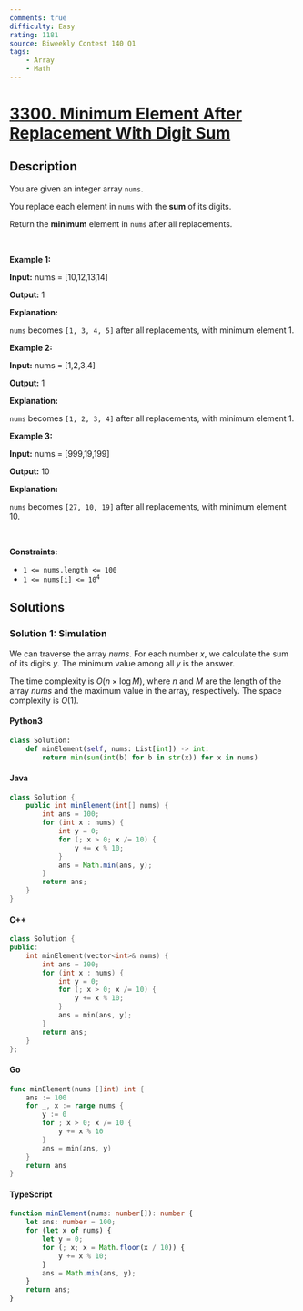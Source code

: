 ```yaml
---
comments: true
difficulty: Easy
rating: 1181
source: Biweekly Contest 140 Q1
tags:
    - Array
    - Math
---
```


<!-- problem:start -->

# [3300. Minimum Element After Replacement With Digit Sum](https://leetcode.com/problems/minimum-element-after-replacement-with-digit-sum)

## Description

<!-- description:start -->

<p>You are given an integer array <code>nums</code>.</p>

<p>You replace each element in <code>nums</code> with the <strong>sum</strong> of its digits.</p>

<p>Return the <strong>minimum</strong> element in <code>nums</code> after all replacements.</p>

<p>&nbsp;</p>
<p><strong class="example">Example 1:</strong></p>

<div class="example-block">
<p><strong>Input:</strong> <span class="example-io">nums = [10,12,13,14]</span></p>

<p><strong>Output:</strong> <span class="example-io">1</span></p>

<p><strong>Explanation:</strong></p>

<p><code>nums</code> becomes <code>[1, 3, 4, 5]</code> after all replacements, with minimum element 1.</p>
</div>

<p><strong class="example">Example 2:</strong></p>

<div class="example-block">
<p><strong>Input:</strong> <span class="example-io">nums = [1,2,3,4]</span></p>

<p><strong>Output:</strong> <span class="example-io">1</span></p>

<p><strong>Explanation:</strong></p>

<p><code>nums</code> becomes <code>[1, 2, 3, 4]</code> after all replacements, with minimum element 1.</p>
</div>

<p><strong class="example">Example 3:</strong></p>

<div class="example-block">
<p><strong>Input:</strong> <span class="example-io">nums = [999,19,199]</span></p>

<p><strong>Output:</strong> <span class="example-io">10</span></p>

<p><strong>Explanation:</strong></p>

<p><code>nums</code> becomes <code>[27, 10, 19]</code> after all replacements, with minimum element 10.</p>
</div>

<p>&nbsp;</p>
<p><strong>Constraints:</strong></p>

<ul>
	<li><code>1 &lt;= nums.length &lt;= 100</code></li>
	<li><code>1 &lt;= nums[i] &lt;= 10<sup>4</sup></code></li>
</ul>

<!-- description:end -->

## Solutions

<!-- solution:start -->

### Solution 1: Simulation

We can traverse the array $\textit{nums}$. For each number $x$, we calculate the sum of its digits $y$. The minimum value among all $y$ is the answer.

The time complexity is $O(n \times \log M)$, where $n$ and $M$ are the length of the array $\textit{nums}$ and the maximum value in the array, respectively. The space complexity is $O(1)$.

<!-- tabs:start -->

#### Python3

```python
class Solution:
    def minElement(self, nums: List[int]) -> int:
        return min(sum(int(b) for b in str(x)) for x in nums)
```

#### Java

```java
class Solution {
    public int minElement(int[] nums) {
        int ans = 100;
        for (int x : nums) {
            int y = 0;
            for (; x > 0; x /= 10) {
                y += x % 10;
            }
            ans = Math.min(ans, y);
        }
        return ans;
    }
}
```

#### C++

```cpp
class Solution {
public:
    int minElement(vector<int>& nums) {
        int ans = 100;
        for (int x : nums) {
            int y = 0;
            for (; x > 0; x /= 10) {
                y += x % 10;
            }
            ans = min(ans, y);
        }
        return ans;
    }
};
```

#### Go

```go
func minElement(nums []int) int {
	ans := 100
	for _, x := range nums {
		y := 0
		for ; x > 0; x /= 10 {
			y += x % 10
		}
		ans = min(ans, y)
	}
	return ans
}
```

#### TypeScript

```ts
function minElement(nums: number[]): number {
    let ans: number = 100;
    for (let x of nums) {
        let y = 0;
        for (; x; x = Math.floor(x / 10)) {
            y += x % 10;
        }
        ans = Math.min(ans, y);
    }
    return ans;
}
```

<!-- tabs:end -->

<!-- solution:end -->

<!-- problem:end -->
